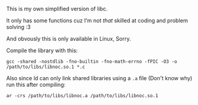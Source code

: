 This is my own simplified version of libc.

It only has some functions cuz I'm not *that* skilled at coding and problem solving :3

And obvously this is only available in Linux, Sorry.

Compile the library with this:
```console
gcc -shared -nostdlib -fno-builtin -fno-math-errno -fPIC -O3 -o /path/to/libs/libnoc.so.1 *.c
```

Also since ld can only link shared libraries using a `.a` file (Don't know why) run this after compiling:
```console
ar -crs /path/to/libs/libnoc.a /path/to/libs/libnoc.so.1
```